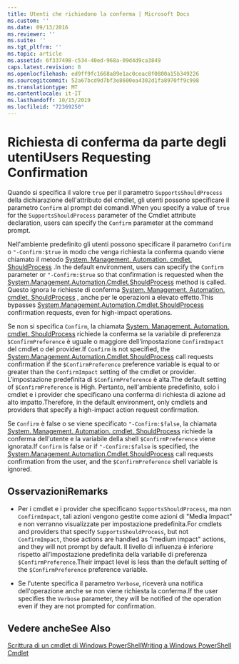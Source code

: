 ```yaml
---
title: Utenti che richiedono la conferma | Microsoft Docs
ms.custom: ''
ms.date: 09/13/2016
ms.reviewer: ''
ms.suite: ''
ms.tgt_pltfrm: ''
ms.topic: article
ms.assetid: 6f337498-c534-40ed-968a-09d4d9ca3849
caps.latest.revision: 8
ms.openlocfilehash: ed9ff9fc1668a89e1ac0ceac8f0800a15b349226
ms.sourcegitcommit: 52a67bcd9d7bf3e8600ea4302d1fa8970ff9c998
ms.translationtype: MT
ms.contentlocale: it-IT
ms.lasthandoff: 10/15/2019
ms.locfileid: "72369250"
---
```

# <a name="users-requesting-confirmation"></a><span data-ttu-id="3b77d-102">Richiesta di conferma da parte degli utenti</span><span class="sxs-lookup"><span data-stu-id="3b77d-102">Users Requesting Confirmation</span></span>

<span data-ttu-id="3b77d-103">Quando si specifica il valore `true` per il parametro `SupportsShouldProcess` della dichiarazione dell'attributo del cmdlet, gli utenti possono specificare il parametro `Confirm` al prompt dei comandi.</span><span class="sxs-lookup"><span data-stu-id="3b77d-103">When you specify a value of `true` for the `SupportsShouldProcess` parameter of the Cmdlet attribute declaration, users can specify the `Confirm` parameter at the command prompt.</span></span>

<span data-ttu-id="3b77d-104">Nell'ambiente predefinito gli utenti possono specificare il parametro `Confirm` o `"-Confirm:$true` in modo che venga richiesta la conferma quando viene chiamato il metodo [System. Management. Automation. cmdlet. ShouldProcess](/dotnet/api/System.Management.Automation.Cmdlet.ShouldProcess) .</span><span class="sxs-lookup"><span data-stu-id="3b77d-104">In the default environment, users can specify the `Confirm` parameter or `"-Confirm:$true` so that confirmation is requested when the [System.Management.Automation.Cmdlet.ShouldProcess](/dotnet/api/System.Management.Automation.Cmdlet.ShouldProcess) method is called.</span></span> <span data-ttu-id="3b77d-105">Questo ignora le richieste di conferma [System. Management. Automation. cmdlet. ShouldProcess](/dotnet/api/System.Management.Automation.Cmdlet.ShouldProcess) , anche per le operazioni a elevato effetto.</span><span class="sxs-lookup"><span data-stu-id="3b77d-105">This bypasses [System.Management.Automation.Cmdlet.ShouldProcess](/dotnet/api/System.Management.Automation.Cmdlet.ShouldProcess) confirmation requests, even for high-impact operations.</span></span>

<span data-ttu-id="3b77d-106">Se non si specifica `Confirm`, la chiamata [System. Management. Automation. cmdlet. ShouldProcess](/dotnet/api/System.Management.Automation.Cmdlet.ShouldProcess) richiede la conferma se la variabile di preferenza `$ConfirmPreference` è uguale o maggiore dell'impostazione `ConfirmImpact` del cmdlet o del provider.</span><span class="sxs-lookup"><span data-stu-id="3b77d-106">If `Confirm` is not specified, the [System.Management.Automation.Cmdlet.ShouldProcess](/dotnet/api/System.Management.Automation.Cmdlet.ShouldProcess) call requests confirmation if the `$ConfirmPreference` preference variable is equal to or greater than the `ConfirmImpact` setting of the cmdlet or provider.</span></span> <span data-ttu-id="3b77d-107">L'impostazione predefinita di `$ConfirmPreference` è alta.</span><span class="sxs-lookup"><span data-stu-id="3b77d-107">The default setting of `$ConfirmPreference` is High.</span></span> <span data-ttu-id="3b77d-108">Pertanto, nell'ambiente predefinito, solo i cmdlet e i provider che specificano una conferma di richiesta di azione ad alto impatto.</span><span class="sxs-lookup"><span data-stu-id="3b77d-108">Therefore, in the default environment, only cmdlets and providers that specify a high-impact action request confirmation.</span></span>

<span data-ttu-id="3b77d-109">Se `Confirm` è false o se viene specificato `"-Confirm:$false`, la chiamata [System. Management. Automation. cmdlet. ShouldProcess](/dotnet/api/System.Management.Automation.Cmdlet.ShouldProcess) richiede la conferma dell'utente e la variabile della shell `$ConfirmPreference` viene ignorata.</span><span class="sxs-lookup"><span data-stu-id="3b77d-109">If `Confirm` is false or if `"-Confirm:$false` is specified, the [System.Management.Automation.Cmdlet.ShouldProcess](/dotnet/api/System.Management.Automation.Cmdlet.ShouldProcess) call requests confirmation from the user, and the `$ConfirmPreference` shell variable is ignored.</span></span>

## <a name="remarks"></a><span data-ttu-id="3b77d-110">Osservazioni</span><span class="sxs-lookup"><span data-stu-id="3b77d-110">Remarks</span></span>

- <span data-ttu-id="3b77d-111">Per i cmdlet e i provider che specificano `SupportsShouldProcess`, ma non `ConfirmImpact`, tali azioni vengono gestite come azioni di "Media Impact" e non verranno visualizzate per impostazione predefinita.</span><span class="sxs-lookup"><span data-stu-id="3b77d-111">For cmdlets and providers that specify `SupportsShouldProcess`, but not `ConfirmImpact`, those actions are handled as "medium impact" actions, and they will not prompt by default.</span></span> <span data-ttu-id="3b77d-112">Il livello di influenza è inferiore rispetto all'impostazione predefinita della variabile di preferenza `$ConfirmPreference`.</span><span class="sxs-lookup"><span data-stu-id="3b77d-112">Their impact level is less than the default setting of the `$ConfirmPreference` preference variable.</span></span>

- <span data-ttu-id="3b77d-113">Se l'utente specifica il parametro `Verbose`, riceverà una notifica dell'operazione anche se non viene richiesta la conferma.</span><span class="sxs-lookup"><span data-stu-id="3b77d-113">If the user specifies the `Verbose` parameter, they will be notified of the operation even if they are not prompted for confirmation.</span></span>

## <a name="see-also"></a><span data-ttu-id="3b77d-114">Vedere anche</span><span class="sxs-lookup"><span data-stu-id="3b77d-114">See Also</span></span>

[<span data-ttu-id="3b77d-115">Scrittura di un cmdlet di Windows PowerShell</span><span class="sxs-lookup"><span data-stu-id="3b77d-115">Writing a Windows PowerShell Cmdlet</span></span>](./writing-a-windows-powershell-cmdlet.md)
